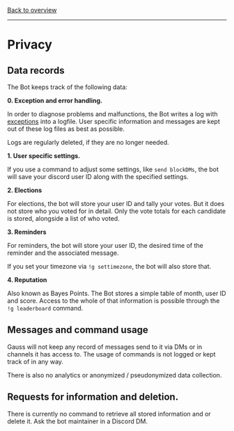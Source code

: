 [Back to overview](./README.md)

---

# Privacy

## Data records

The Bot keeps track of the following data:

**0. Exception and error handling.**

In order to diagnose problems and malfunctions, the Bot writes a log with [exceptions](https://en.wikipedia.org/wiki/Exception_handling) into a logfile. User specific information and messages are kept out of these log files as best as possible.

Logs are regularly deleted, if they are no longer needed.

**1. User specific settings.**

If you use a command to adjust some settings, like `send blockDMs`, the bot will save your discord user ID along with the specified settings.

**2. Elections**

For elections, the bot will store your user ID and tally your votes. But it does not store who you voted for in detail. Only the vote totals for each candidate is stored, alongside a list of who voted.

**3. Reminders**

For reminders, the bot will store your user ID, the desired time of the reminder and the associated message.

If you set your timezone via `!g settimezone`, the bot will also store that.

**4. Reputation**

Also known as Bayes Points. The Bot stores a simple table of month, user ID and score. Access to the whole of that information is possible through the `!g leaderboard` command.

## Messages and command usage

Gauss will not keep any record of messages send to it via DMs or in channels it has access to.
The usage of commands is not logged or kept track of in any way.

There is also no analytics or anonymized / pseudonymized data collection.

## Requests for information and deletion.

There is currently no command to retrieve all stored information and or delete it. Ask the bot maintainer in a Discord DM.

